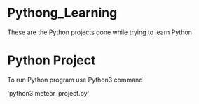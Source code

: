 # Pythong_Learning
These are the Python projects done while trying to learn Python

# Python Project
To run Python program use Python3 command 

'python3 meteor_project.py'

